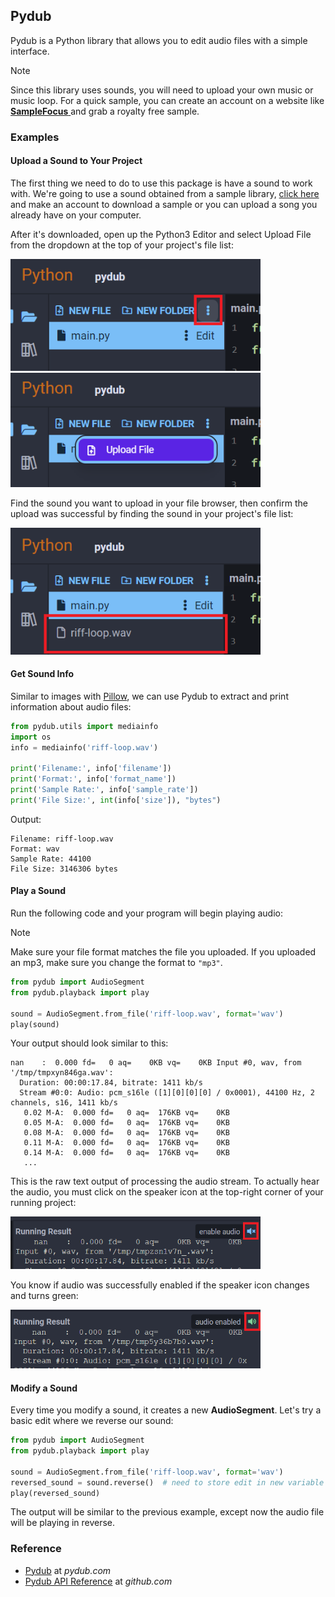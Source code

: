 ## Pydub

Pydub is a Python library that allows you to edit audio files with a simple interface.

<div class="notebox notebox-info">
  <p class="notebox-title">
    Note
  </p>
  <p>
    Since this library uses sounds, you will need to upload your own music or music loop. For a quick sample, you can create an account on a website like 
    <a href="https://samplefocus.com/">
      <b>SampleFocus</b>
    </a> 
    and grab a royalty free sample.
  </p>
</div>

### Examples

#### Upload a Sound to Your Project

The first thing we need to do to use this package is have a sound to work with. We're going to use a sound obtained from a sample library, [click here](https://samplefocus.com/) and make an account to download a sample or you can upload a song you already have on your computer.

After it's downloaded, open up the Python3 Editor and select Upload File from the dropdown at the top of your project's file list:

<img src="../../assets/img/pydub-upload-sound1.png" width="400px"/>

<img src="../../assets/img/pydub-upload-sound2.png" width="400px"/>

Find the sound you want to upload in your file browser, then confirm the upload was successful by finding the sound in your project's file list:

<img src="../../assets/img/pydub-upload-sound3.png" width="400px"/>

#### Get Sound Info

Similar to images with [Pillow](../pillow), we can use Pydub to extract and print information about audio files:

```python
from pydub.utils import mediainfo
import os
info = mediainfo('riff-loop.wav')

print('Filename:', info['filename'])
print('Format:', info['format_name'])
print('Sample Rate:', info['sample_rate'])
print('File Size:', int(info['size']), "bytes")
```

Output:

```text
Filename: riff-loop.wav
Format: wav
Sample Rate: 44100
File Size: 3146306 bytes
```

#### Play a Sound

Run the following code and your program will begin playing audio:

<div class="notebox notebox-info">
  <p class="notebox-title">
    Note
  </p>
  <p>
    Make sure your file format matches the file you uploaded. If you uploaded an mp3, make sure you change the format to <code>"mp3"</code>.
  </p>
</div>

```python
from pydub import AudioSegment
from pydub.playback import play

sound = AudioSegment.from_file('riff-loop.wav', format='wav')
play(sound)
```

Your output should look similar to this:

```text
nan    :  0.000 fd=   0 aq=    0KB vq=    0KB Input #0, wav, from '/tmp/tmpxyn846ga.wav':
  Duration: 00:00:17.84, bitrate: 1411 kb/s
  Stream #0:0: Audio: pcm_s16le ([1][0][0][0] / 0x0001), 44100 Hz, 2 channels, s16, 1411 kb/s
   0.02 M-A:  0.000 fd=   0 aq=  176KB vq=    0KB
   0.05 M-A:  0.000 fd=   0 aq=  176KB vq=    0KB
   0.08 M-A:  0.000 fd=   0 aq=  176KB vq=    0KB
   0.11 M-A:  0.000 fd=   0 aq=  176KB vq=    0KB
   0.14 M-A:  0.000 fd=   0 aq=  176KB vq=    0KB
   ...
```

This is the raw text output of processing the audio stream. To actually hear the audio, you must click on the speaker icon at the top-right corner of your running project:

<img src="../../assets/img/pydub-enable-audio1.png" width="400px"/>

You know if audio was successfully enabled if the speaker icon changes and turns green:

<img src="../../assets/img/pydub-enable-audio2.png" width="400px"/>

#### Modify a Sound

Every time you modify a sound, it creates a new **AudioSegment**. Let's try a basic edit where we reverse our sound:

```python
from pydub import AudioSegment
from pydub.playback import play

sound = AudioSegment.from_file('riff-loop.wav', format='wav')
reversed_sound = sound.reverse()  # need to store edit in new variable
play(reversed_sound)
```

The output will be similar to the previous example, except now the audio file will be playing in reverse.

### Reference

-   [Pydub](https://pydub.com/) at _pydub.com_
-   [Pydub API Reference](https://github.com/jiaaro/pydub/blob/master/API.markdown) at _github.com_
